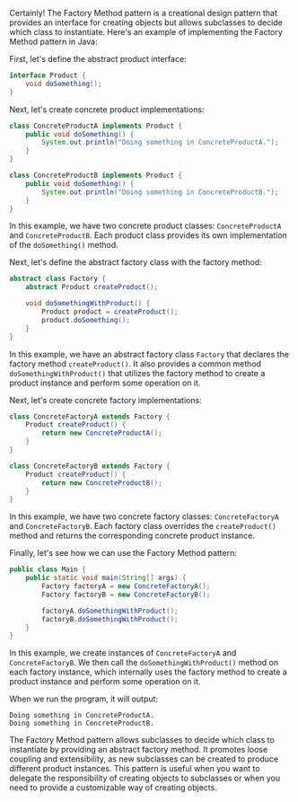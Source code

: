 Certainly! The Factory Method pattern is a creational design pattern that provides an interface for creating objects but allows subclasses to decide which class to instantiate. Here's an example of implementing the Factory Method pattern in Java:

First, let's define the abstract product interface:

```java
interface Product {
    void doSomething();
}
```

Next, let's create concrete product implementations:

```java
class ConcreteProductA implements Product {
    public void doSomething() {
        System.out.println("Doing something in ConcreteProductA.");
    }
}

class ConcreteProductB implements Product {
    public void doSomething() {
        System.out.println("Doing something in ConcreteProductB.");
    }
}
```

In this example, we have two concrete product classes: `ConcreteProductA` and `ConcreteProductB`. Each product class provides its own implementation of the `doSomething()` method.

Next, let's define the abstract factory class with the factory method:

```java
abstract class Factory {
    abstract Product createProduct();

    void doSomethingWithProduct() {
        Product product = createProduct();
        product.doSomething();
    }
}
```

In this example, we have an abstract factory class `Factory` that declares the factory method `createProduct()`. It also provides a common method `doSomethingWithProduct()` that utilizes the factory method to create a product instance and perform some operation on it.

Next, let's create concrete factory implementations:

```java
class ConcreteFactoryA extends Factory {
    Product createProduct() {
        return new ConcreteProductA();
    }
}

class ConcreteFactoryB extends Factory {
    Product createProduct() {
        return new ConcreteProductB();
    }
}
```

In this example, we have two concrete factory classes: `ConcreteFactoryA` and `ConcreteFactoryB`. Each factory class overrides the `createProduct()` method and returns the corresponding concrete product instance.

Finally, let's see how we can use the Factory Method pattern:

```java
public class Main {
    public static void main(String[] args) {
        Factory factoryA = new ConcreteFactoryA();
        Factory factoryB = new ConcreteFactoryB();

        factoryA.doSomethingWithProduct();
        factoryB.doSomethingWithProduct();
    }
}
```

In this example, we create instances of `ConcreteFactoryA` and `ConcreteFactoryB`. We then call the `doSomethingWithProduct()` method on each factory instance, which internally uses the factory method to create a product instance and perform some operation on it.

When we run the program, it will output:

```
Doing something in ConcreteProductA.
Doing something in ConcreteProductB.
```

The Factory Method pattern allows subclasses to decide which class to instantiate by providing an abstract factory method. It promotes loose coupling and extensibility, as new subclasses can be created to produce different product instances. This pattern is useful when you want to delegate the responsibility of creating objects to subclasses or when you need to provide a customizable way of creating objects.